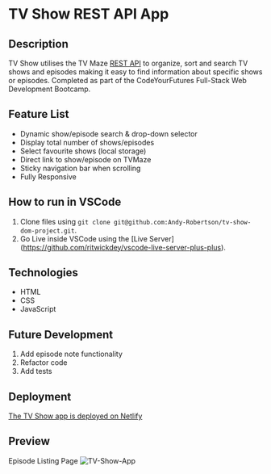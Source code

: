 # TV Show REST API App

## Description

TV Show utilises the TV Maze [REST API](https://www.tvmaze.com) to organize, sort and search TV shows and episodes making it easy to find information about specific shows or episodes. Completed as part of the CodeYourFutures Full-Stack Web Development Bootcamp.

## Feature List
- Dynamic show/episode search & drop-down selector
- Display total number of shows/episodes
- Select favourite shows (local storage)
- Direct link to show/episode on TVMaze
- Sticky navigation bar when scrolling
- Fully Responsive

## How to run in VSCode

1. Clone files using `git clone git@github.com:Andy-Robertson/tv-show-dom-project.git`.
2. Go Live inside VSCode using the [Live Server] (https://github.com/ritwickdey/vscode-live-server-plus-plus).

## Technologies

- HTML
- CSS
- JavaScript

## Future Development

1. Add episode note functionality
2. Refactor code
3. Add tests

## Deployment

[The TV Show app is deployed on Netlify](https://cyf-andy-robertson-tv.netlify.app/)

## Preview

Episode Listing Page
![TV-Show-App](https://andy-robertson.dev/static/media/tvshow.5958eda5.png)



